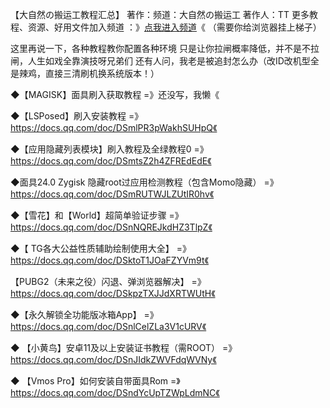  【大自然の搬运工教程汇总】
著作：频道：大自然の搬运工   著作人：TT
更多教程、资源、好用文件加入频道 ：》[点我进入频道](https://t.me/banyun12138)《  （需要你给浏览器挂上梯子）

这里再说一下，各种教程教你配置各种环境
只是让你拉闸概率降低，并不是不拉闸，人生如戏全靠演技呀兄弟们
还有人问，我老是被追封怎么办（改ID改机型全是辣鸡，直接三清刷机换系统版本！）

◆【MAGISK】面具刷入获取教程
=》还没写，我懒《

◆【LSPosed】刷入安装教程
=》https://docs.qq.com/doc/DSmlPR3pWakhSUHpQ《  

◆【应用隐藏列表模块】刷入教程及全绿教程0
=》https://docs.qq.com/doc/DSmtsZ2h4ZFREdEdE《

◆面具24.0 Zygisk 隐藏root过应用检测教程（包含Momo隐藏）
=》https://docs.qq.com/doc/DSmRUTWJLZUtIR0hv《

◆【雪花】和【World】超简单验证步骤
=》https://docs.qq.com/doc/DSnNQREJkdHZ3TlpZ《

◆【 TG各大公益性质辅助绘制使用大全】
=》https://docs.qq.com/doc/DSktoT1JOaFZYVm9t《

【PUBG2（未来之役）闪退、弹浏览器解决】
=》https://docs.qq.com/doc/DSkpzTXJJdXRTWUtH《

◆【永久解锁全功能版冰箱App】
=》https://docs.qq.com/doc/DSnlCelZLa3V1cURV《

◆ 【小黄鸟】安卓11及以上安装证书教程（需ROOT）
=》https://docs.qq.com/doc/DSnJIdkZWVFdqWVNy《

◆ 【Vmos Pro】如何安装自带面具Rom
=》https://docs.qq.com/doc/DSndYcUpTZWpLdmNC《


